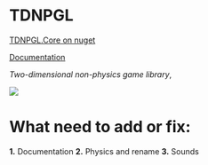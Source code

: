 TDNPGL
=============
[TDNPGL.Core on nuget](https://www.nuget.org/packages/TDNPGL.Core)

[Documentation](https://tdnpgl.readthedocs.io/en/latest/?)

*Two-dimensional non-physics game library*,

![](https://github.com/zatrit/TDNPGL/raw/master/Icons/2DNPGL_HD.png)

What need to add or fix:
=============
**1.** Documentation
**2.** Physics and rename
**3.** Sounds

